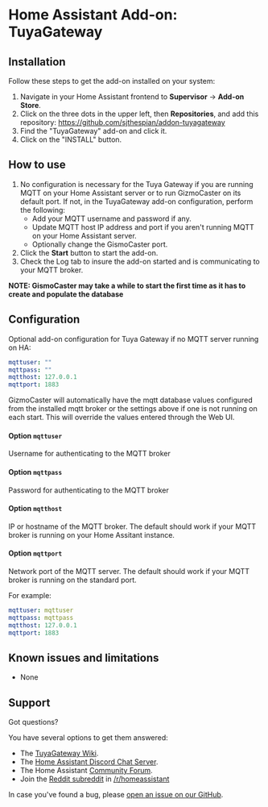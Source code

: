 # Home Assistant Add-on: TuyaGateway

## Installation

Follow these steps to get the add-on installed on your system:

1. Navigate in your Home Assistant frontend to **Supervisor** -> **Add-on Store**.
2. Click on the three dots in the upper left, then **Repositories**, and add this repository: https://github.com/sjthespian/addon-tuyagateway
3. Find the "TuyaGateway" add-on and click it.
4. Click on the "INSTALL" button.

## How to use

1. No configuration is necessary for the Tuya Gateway if you are running MQTT on your Home Assistant server or to run GizmoCaster on its default port. If not, in the TuyaGateway add-on configuration, perform the following:
    - Add your MQTT username and password if any.
    - Update MQTT host IP address and port if you aren't running MQTT on your Home Assistant server.
    - Optionally change the GismoCaster port.
2. Click the **Start** button to start the add-on.
3. Check the Log tab to insure the add-on started and is communicating to your MQTT broker.

**NOTE: GismoCaster may take a while to start the first time as it has to create and populate the database**

## Configuration

Optional add-on configuration for Tuya Gateway if no MQTT server running on HA:

```yaml
mqttuser: ""
mqttpass: ""
mqtthost: 127.0.0.1
mqttport: 1883
```

GizmoCaster will automatically have the mqtt database values configured from the installed mqtt broker or the settings above if one is not running on each start. This will override the values entered through the Web UI.

#### Option `mqttuser`

Username for authenticating to the MQTT broker

#### Option `mqttpass`

Password for authenticating to the MQTT broker

#### Option `mqtthost`

IP or hostname of the MQTT broker. The default should work if your MQTT broker is running on your Home Assitant instance.

#### Option `mqttport`

Network port of the MQTT server. The default should work if your MQTT broker is running on the standard port.

For example:

```yaml
mqttuser: mqttuser
mqttpass: mqttpass
mqtthost: 127.0.0.1
mqttport: 1883
```

## Known issues and limitations

- None

## Support

Got questions?

You have several options to get them answered:

- The [TuyaGateway Wiki][tuyagateway-wiki].
- The [Home Assistant Discord Chat Server][discord].
- The Home Assistant [Community Forum][forum].
- Join the [Reddit subreddit][reddit] in [/r/homeassistant][reddit]

In case you've found a bug, please [open an issue on our GitHub][issue].

[discord]: https://discord.gg/c5DvZ4e
[forum]: https://community.home-assistant.io
[issue]: https://github.com/home-assistant/hassio-addons/issues
[reddit]: https://reddit.com/r/homeassistant
[tuyagateway]: https://github.com/TradeFace/tuyagateway
[tuyagateway-wiki]: https://github.com/TradeFace/tuyagateway/wiki
